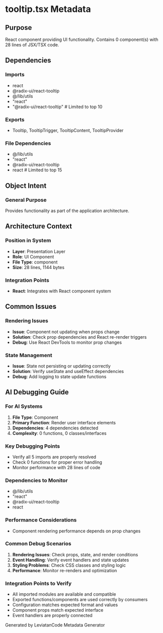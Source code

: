 # tooltip.tsx Metadata

## Purpose
React component providing UI functionality. Contains 0 component(s) with 28 lines of JSX/TSX code.

## Dependencies

### Imports
- react
- @radix-ui/react-tooltip
- @/lib/utils
- "react"
- "@radix-ui/react-tooltip"  # Limited to top 10

### Exports
- Tooltip, TooltipTrigger, TooltipContent, TooltipProvider 

### File Dependencies
- @/lib/utils
- "react"
- @radix-ui/react-tooltip
- react  # Limited to top 15

## Object Intent

### General Purpose
Provides functionality as part of the application architecture.

## Architecture Context

### Position in System
- **Layer**: Presentation Layer
- **Role**: UI Component
- **File Type**: component
- **Size**: 28 lines, 1144 bytes

### Integration Points
- **React**: Integrates with React component system

## Common Issues

### Rendering Issues
- **Issue**: Component not updating when props change
- **Solution**: Check prop dependencies and React re-render triggers
- **Debug**: Use React DevTools to monitor prop changes

### State Management
- **Issue**: State not persisting or updating correctly
- **Solution**: Verify useState and useEffect dependencies
- **Debug**: Add logging to state update functions

## AI Debugging Guide

### For AI Systems
1. **File Type**: Component
2. **Primary Function**: Render user interface elements
3. **Dependencies**: 4 dependencies detected
4. **Complexity**: 0 functions, 0 classes/interfaces

### Key Debugging Points
- Verify all 5 imports are properly resolved
- Check 0 functions for proper error handling
- Monitor performance with 28 lines of code

### Dependencies to Monitor
- @/lib/utils
- "react"
- @radix-ui/react-tooltip
- react

### Performance Considerations
- Component rendering performance depends on prop changes

### Common Debug Scenarios
1. **Rendering Issues**: Check props, state, and render conditions
2. **Event Handling**: Verify event handlers and state updates
3. **Styling Problems**: Check CSS classes and styling logic
4. **Performance**: Monitor re-renders and optimization

### Integration Points to Verify
- All imported modules are available and compatible
- Exported functions/components are used correctly by consumers
- Configuration matches expected format and values
- Component props match expected interface
- Event handlers are properly connected

Generated by LeviatanCode Metadata Generator
